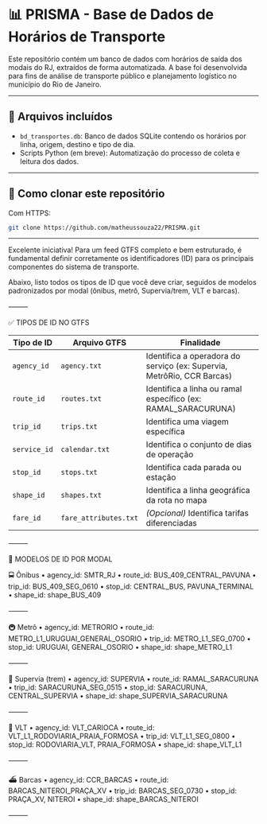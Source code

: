 # 📊 PRISMA - Base de Dados de Horários de Transporte

Este repositório contém um banco de dados com horários de saída dos modais do RJ, extraídos de forma automatizada. A base foi desenvolvida para fins de análise de transporte público e planejamento logístico no município do Rio de Janeiro.

---

## 📁 Arquivos incluídos

- `bd_transportes.db`: Banco de dados SQLite contendo os horários por linha, origem, destino e tipo de dia.
- Scripts Python (em breve): Automatização do processo de coleta e leitura dos dados.

---

## 🚀 Como clonar este repositório

Com HTTPS:

```bash
git clone https://github.com/matheussouza22/PRISMA.git
```

---

Excelente iniciativa! Para um feed GTFS completo e bem estruturado, é fundamental definir corretamente os identificadores (ID) para os principais componentes do sistema de transporte.

Abaixo, listo todos os tipos de ID que você deve criar, seguidos de modelos padronizados por modal (ônibus, metrô, Supervia/trem, VLT e barcas).

⸻

✅ TIPOS DE ID NO GTFS

| Tipo de ID   | Arquivo GTFS          | Finalidade                                                             |
| ------------ | --------------------- | ---------------------------------------------------------------------- |
| `agency_id`  | `agency.txt`          | Identifica a operadora do serviço (ex: Supervia, MetrôRio, CCR Barcas) |
| `route_id`   | `routes.txt`          | Identifica a linha ou ramal específico (ex: RAMAL_SARACURUNA)          |
| `trip_id`    | `trips.txt`           | Identifica uma viagem específica                                       |
| `service_id` | `calendar.txt`        | Identifica o conjunto de dias de operação                              |
| `stop_id`    | `stops.txt`           | Identifica cada parada ou estação                                      |
| `shape_id`   | `shapes.txt`          | Identifica a linha geográfica da rota no mapa                          |
| `fare_id`    | `fare_attributes.txt` | _(Opcional)_ Identifica tarifas diferenciadas                          |

⸻

🎯 MODELOS DE ID POR MODAL

🚍 Ônibus
• agency_id: SMTR_RJ
• route_id: BUS_409_CENTRAL_PAVUNA
• trip_id: BUS_409_SEG_0610
• stop_id: CENTRAL_BUS, PAVUNA_TERMINAL
• shape_id: shape_BUS_409

⸻

🚇 Metrô
• agency_id: METRORIO
• route_id: METRO_L1_URUGUAI_GENERAL_OSORIO
• trip_id: METRO_L1_SEG_0700
• stop_id: URUGUAI, GENERAL_OSORIO
• shape_id: shape_METRO_L1

⸻

🚆 Supervia (trem)
• agency_id: SUPERVIA
• route_id: RAMAL_SARACURUNA
• trip_id: SARACURUNA_SEG_0515
• stop_id: SARACURUNA, CENTRAL_SUPERVIA
• shape_id: shape_SUPERVIA_SARACURUNA

⸻

🚈 VLT
• agency_id: VLT_CARIOCA
• route_id: VLT_L1_RODOVIARIA_PRAIA_FORMOSA
• trip_id: VLT_L1_SEG_0800
• stop_id: RODOVIARIA_VLT, PRAIA_FORMOSA
• shape_id: shape_VLT_L1

⸻

⛴️ Barcas
• agency_id: CCR_BARCAS
• route_id: BARCAS_NITEROI_PRAÇA_XV
• trip_id: BARCAS_SEG_0730
• stop_id: PRAÇA_XV, NITEROI
• shape_id: shape_BARCAS_NITEROI

⸻
